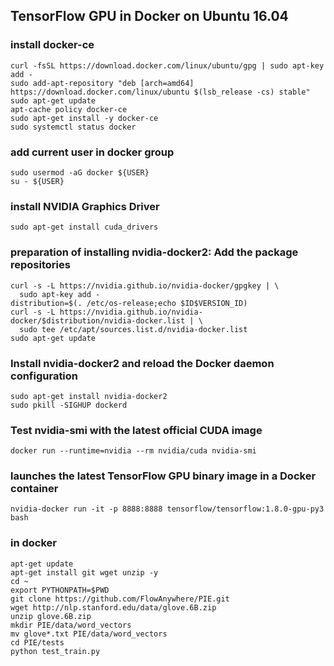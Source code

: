 ## TensorFlow GPU in Docker on Ubuntu 16.04
### install docker-ce
```
curl -fsSL https://download.docker.com/linux/ubuntu/gpg | sudo apt-key add -
sudo add-apt-repository "deb [arch=amd64] https://download.docker.com/linux/ubuntu $(lsb_release -cs) stable"
sudo apt-get update
apt-cache policy docker-ce
sudo apt-get install -y docker-ce
sudo systemctl status docker
```
### add current user in docker group
```
sudo usermod -aG docker ${USER}
su - ${USER}
```
### install NVIDIA Graphics Driver
```
sudo apt-get install cuda_drivers
```
### preparation of installing nvidia-docker2: Add the package repositories
```
curl -s -L https://nvidia.github.io/nvidia-docker/gpgkey | \
  sudo apt-key add -
distribution=$(. /etc/os-release;echo $ID$VERSION_ID)
curl -s -L https://nvidia.github.io/nvidia-docker/$distribution/nvidia-docker.list | \
  sudo tee /etc/apt/sources.list.d/nvidia-docker.list
sudo apt-get update
```
### Install nvidia-docker2 and reload the Docker daemon configuration
```
sudo apt-get install nvidia-docker2
sudo pkill -SIGHUP dockerd
```
### Test nvidia-smi with the latest official CUDA image
```
docker run --runtime=nvidia --rm nvidia/cuda nvidia-smi
```
###  launches the latest TensorFlow GPU binary image in a Docker container
```
nvidia-docker run -it -p 8888:8888 tensorflow/tensorflow:1.8.0-gpu-py3 bash
```
### in docker
```
apt-get update
apt-get install git wget unzip -y
cd ~
export PYTHONPATH=$PWD
git clone https://github.com/FlowAnywhere/PIE.git
wget http://nlp.stanford.edu/data/glove.6B.zip
unzip glove.6B.zip
mkdir PIE/data/word_vectors
mv glove*.txt PIE/data/word_vectors
cd PIE/tests
python test_train.py
```